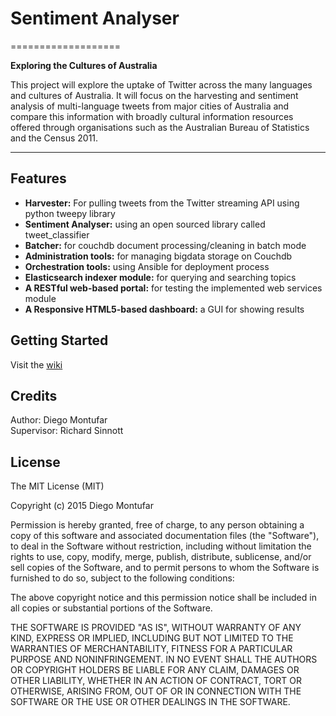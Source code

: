 # Sentiment Analyser
===================

**Exploring the Cultures of Australia**

This project will explore the uptake of Twitter across the many languages and cultures of Australia. 
It will focus on the harvesting and sentiment analysis of multi-language tweets from major cities of Australia and compare this information with broadly cultural information resources offered through organisations such as the Australian Bureau of Statistics and the Census 2011. 
________________

## Features

* **Harvester:** For pulling tweets from the Twitter streaming API using python tweepy library<br>
* **Sentiment Analyser:** using an open sourced library called tweet_classifier<br>
* **Batcher:** for couchdb document processing/cleaning in batch mode<br>
* **Administration tools:** for managing bigdata storage on Couchdb<br>
* **Orchestration tools:** using Ansible for deployment process<br>
* **Elasticsearch indexer module:** for querying and searching topics<br> 
* **A RESTful web-based portal:** for testing the implemented web services module<br>
* **A Responsive HTML5-based dashboard:** a GUI for showing results<br>

## Getting Started

Visit the [wiki](https://github.com/diogonal/SentimentAnalyser/wiki)

## Credits

Author: Diego Montufar<br>
Supervisor: Richard Sinnott

## License

The MIT License (MIT)

Copyright (c) 2015 Diego Montufar

Permission is hereby granted, free of charge, to any person obtaining a copy of this software and associated documentation files (the "Software"), to deal in the Software without restriction, including without limitation the rights to use, copy, modify, merge, publish, distribute, sublicense, and/or sell copies of the Software, and to permit persons to whom the Software is furnished to do so, subject to the following conditions:

The above copyright notice and this permission notice shall be included in all copies or substantial portions of the Software.

THE SOFTWARE IS PROVIDED "AS IS", WITHOUT WARRANTY OF ANY KIND, EXPRESS OR IMPLIED, INCLUDING BUT NOT LIMITED TO THE WARRANTIES OF MERCHANTABILITY, FITNESS FOR A PARTICULAR PURPOSE AND NONINFRINGEMENT. IN NO EVENT SHALL THE AUTHORS OR COPYRIGHT HOLDERS BE LIABLE FOR ANY CLAIM, DAMAGES OR OTHER LIABILITY, WHETHER IN AN ACTION OF CONTRACT, TORT OR OTHERWISE, ARISING FROM, OUT OF OR IN CONNECTION WITH THE SOFTWARE OR THE USE OR OTHER DEALINGS IN THE SOFTWARE.
